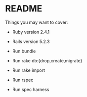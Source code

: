 # README

Things you may want to cover:

* Ruby version 2.4.1

* Rails version 5.2.3

* Run bundle

* Run rake db:{drop,create,migrate}

* Run rake import

* Run rspec

* Run spec harness
